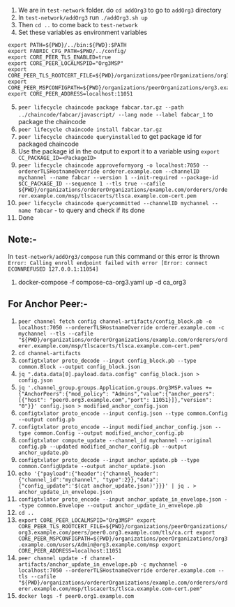 1. We are in `test-network` folder. do `cd addOrg3` to go to `addOrg3` directory
2. In `test-network/addOrg3` run `./addOrg3.sh up`
3. Then `cd ..` to come back to `test-network`
4. Set these variables as environment variables
```
export PATH=${PWD}/../bin:${PWD}:$PATH
export FABRIC_CFG_PATH=$PWD/../config/
export CORE_PEER_TLS_ENABLED=true
export CORE_PEER_LOCALMSPID="Org3MSP"
export CORE_PEER_TLS_ROOTCERT_FILE=${PWD}/organizations/peerOrganizations/org3.example.com/peers/peer0.org3.example.com/tls/ca.crt
export CORE_PEER_MSPCONFIGPATH=${PWD}/organizations/peerOrganizations/org3.example.com/users/Admin@org3.example.com/msp
export CORE_PEER_ADDRESS=localhost:11051
```
5. `peer lifecycle chaincode package fabcar.tar.gz --path ../chaincode/fabcar/javascript/ --lang node --label fabcar_1` to package the chaincode
6. `peer lifecycle chaincode install fabcar.tar.gz`
7. `peer lifecycle chaincode queryinstalled` to get package id for packaged chaincode
8. Use the package id in the output to export it to a variable using `export CC_PACKAGE_ID=<PackageID>`
9. `peer lifecycle chaincode approveformyorg -o localhost:7050 --ordererTLSHostnameOverride orderer.example.com --channelID mychannel --name fabcar --version 1 --init-required --package-id $CC_PACKAGE_ID --sequence 1 --tls true --cafile ${PWD}/organizations/ordererOrganizations/example.com/orderers/orderer.example.com/msp/tlscacerts/tlsca.example.com-cert.pem`
10. `peer lifecycle chaincode querycommitted --channelID mychannel --name fabcar` - to query and check if its done
11. Done


## Note:-
In `test-network/addOrg3/compose` run this command or this error is thrown `Error: Calling enroll endpoint failed with error [Error: connect ECONNREFUSED 127.0.0.1:11054]`
1. docker-compose -f compose-ca-org3.yaml up -d ca_org3


## For Anchor Peer:-
1. `peer channel fetch config channel-artifacts/config_block.pb -o localhost:7050 --ordererTLSHostnameOverride orderer.example.com -c mychannel --tls --cafile "${PWD}/organizations/ordererOrganizations/example.com/orderers/orderer.example.com/msp/tlscacerts/tlsca.example.com-cert.pem"`
2. `cd channel-artifacts`
3. `configtxlator proto_decode --input config_block.pb --type common.Block --output config_block.json`
4. `jq ".data.data[0].payload.data.config" config_block.json > config.json`
5. `jq '.channel_group.groups.Application.groups.Org3MSP.values += {"AnchorPeers":{"mod_policy": "Admins","value":{"anchor_peers": [{"host": "peer0.org3.example.com","port": 11051}]},"version": "0"}}' config.json > modified_anchor_config.json`
6. `configtxlator proto_encode --input config.json --type common.Config --output config.pb`
7. `configtxlator proto_encode --input modified_anchor_config.json --type common.Config --output modified_anchor_config.pb`
8. `configtxlator compute_update --channel_id mychannel --original config.pb --updated modified_anchor_config.pb --output anchor_update.pb`
9. `configtxlator proto_decode --input anchor_update.pb --type common.ConfigUpdate --output anchor_update.json`
10. `echo '{"payload":{"header":{"channel_header":{"channel_id":"mychannel", "type":2}},"data":{"config_update":'$(cat anchor_update.json)'}}}' | jq . > anchor_update_in_envelope.json`
11. `configtxlator proto_encode --input anchor_update_in_envelope.json --type common.Envelope --output anchor_update_in_envelope.pb`
12. `cd ..`
13. `export CORE_PEER_LOCALMSPID="Org3MSP"
export CORE_PEER_TLS_ROOTCERT_FILE=${PWD}/organizations/peerOrganizations/org3.example.com/peers/peer0.org3.example.com/tls/ca.crt
export CORE_PEER_MSPCONFIGPATH=${PWD}/organizations/peerOrganizations/org3.example.com/users/Admin@org3.example.com/msp
export CORE_PEER_ADDRESS=localhost:11051`
14. `peer channel update -f channel-artifacts/anchor_update_in_envelope.pb -c mychannel -o localhost:7050 --ordererTLSHostnameOverride orderer.example.com --tls --cafile "${PWD}/organizations/ordererOrganizations/example.com/orderers/orderer.example.com/msp/tlscacerts/tlsca.example.com-cert.pem"`
15. `docker logs -f peer0.org1.example.com`

